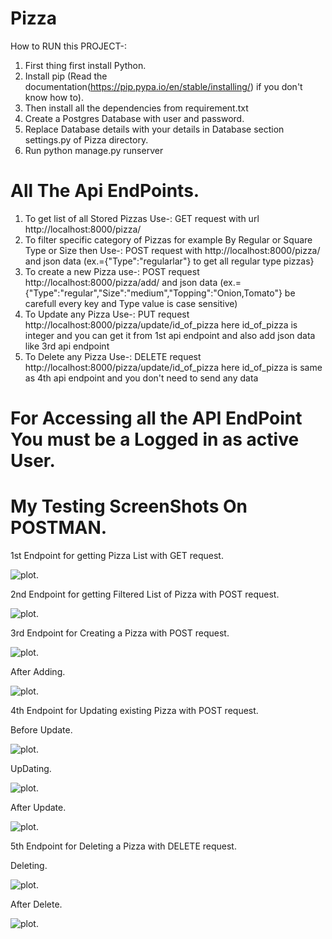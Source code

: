 # Pizza
How to RUN this PROJECT-:
1. First thing first install Python.
2. Install pip (Read the documentation(https://pip.pypa.io/en/stable/installing/) if you don't know how to).
3. Then install all the dependencies from requirement.txt
4. Create a Postgres Database with user and password.
5. Replace Database details with your details in Database section settings.py of Pizza directory.
6. Run python manage.py runserver

# All The Api EndPoints.
1. To get list of all Stored Pizzas Use-:
  GET request with url http://localhost:8000/pizza/
2. To filter specific category of Pizzas for example By Regular or Square Type or Size then Use-:
  POST request with http://localhost:8000/pizza/ and json data (ex.={"Type":"regularlar"} to get all regular type pizzas}
3. To create a new Pizza use-:
  POST request http://localhost:8000/pizza/add/ and json data (ex.={"Type":"regular","Size":"medium","Topping":"Onion,Tomato"} be carefull  every key and Type value is case sensitive)
4. To Update any Pizza Use-:
  PUT request http://localhost:8000/pizza/update/id_of_pizza here id_of_pizza is integer and you can get it from 1st api endpoint and also add json data like 3rd api endpoint
5. To Delete any Pizza Use-:
  DELETE request http://localhost:8000/pizza/update/id_of_pizza here id_of_pizza is same as 4th api endpoint and you don't need to send any data

# For Accessing all the API EndPoint You must be a Logged in as active User.

# My Testing ScreenShots On POSTMAN.
 
 
 1st Endpoint for getting Pizza List with GET request.
 
  ![plot](./ScreenShots/ListPizza.PNG).
 
 
 2nd Endpoint for getting Filtered List of Pizza with POST request.
 
  ![plot](./ScreenShots/FilteredListPizza.PNG).
 
 
 3rd Endpoint for Creating a Pizza with POST request.
 
  ![plot](./ScreenShots/AddPizza.PNG).
  
  After Adding.
  
  ![plot](./ScreenShots/After%20AddingPizza.PNG).
 
 
 4th Endpoint for Updating existing Pizza with POST request.
 
  Before Update.
  
  ![plot](./ScreenShots/BeforeUpdate.PNG).
  
  UpDating.
  
  ![plot](./ScreenShots/Updating.PNG).
  
  After Update.
  
  ![plot](./ScreenShots/AfterUpdate.PNG).
  
 
 5th Endpoint for Deleting a Pizza with DELETE request.
 
  Deleting.
  
  ![plot](./ScreenShots/Delete.PNG).
  
  After Delete.
  
  ![plot](./ScreenShots/AfterDelete.PNG).
